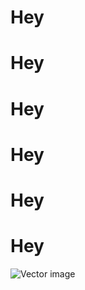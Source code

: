 # Hey
# Hey
# Hey
# Hey
# Hey
# Hey
![Vector image](https://img.freepik.com/free-photo/psychedelic-paper-shapes-with-copy-space_23-2149378246.jpg?size=626&ext=jpg&ga=GA1.2.1866250247.1684689270)
